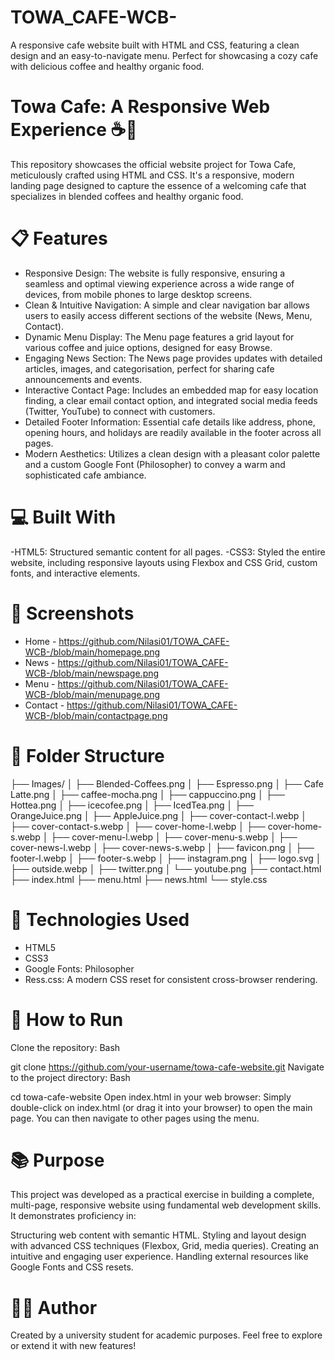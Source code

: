 # TOWA_CAFE-WCB-
A responsive cafe website built with HTML and CSS, featuring a clean design and an easy-to-navigate menu. Perfect for showcasing a cozy cafe with delicious coffee and healthy organic food.

# Towa Cafe: A Responsive Web Experience ☕🍰
This repository showcases the official website project for Towa Cafe, meticulously crafted using HTML and CSS. It's a responsive, modern landing page designed to capture the essence of a welcoming cafe that specializes in blended coffees and healthy organic food.

# 📋 Features
- Responsive Design: The website is fully responsive, ensuring a seamless and optimal viewing experience across a wide range of devices, from mobile phones to large desktop screens.
- Clean & Intuitive Navigation: A simple and clear navigation bar allows users to easily access different sections of the website (News, Menu, Contact).
- Dynamic Menu Display: The Menu page features a grid layout for various coffee and juice options, designed for easy Browse.
- Engaging News Section: The News page provides updates with detailed articles, images, and categorisation, perfect for sharing cafe announcements and events.
- Interactive Contact Page: Includes an embedded map for easy location finding, a clear email contact option, and integrated social media feeds (Twitter, YouTube) to connect with customers.
- Detailed Footer Information: Essential cafe details like address, phone, opening hours, and holidays are readily available in the footer across all pages.
- Modern Aesthetics: Utilizes a clean design with a pleasant color palette and a custom Google Font (Philosopher) to convey a warm and sophisticated cafe ambiance.

# 💻 Built With
-HTML5: Structured semantic content for all pages.
-CSS3: Styled the entire website, including responsive layouts using Flexbox and CSS Grid, custom fonts, and interactive elements.

# 📸 Screenshots
- Home - https://github.com/Nilasi01/TOWA_CAFE-WCB-/blob/main/homepage.png
- News - https://github.com/Nilasi01/TOWA_CAFE-WCB-/blob/main/newspage.png
- Menu - https://github.com/Nilasi01/TOWA_CAFE-WCB-/blob/main/menupage.png
- Contact - https://github.com/Nilasi01/TOWA_CAFE-WCB-/blob/main/contactpage.png

# 📂 Folder Structure
├── Images/
│   ├── Blended-Coffees.png
│   ├── Espresso.png
│   ├── Cafe Latte.png
│   ├── caffee-mocha.png
│   ├── cappuccino.png
│   ├── Hottea.png
│   ├── icecofee.png
│   ├── IcedTea.png
│   ├── OrangeJuice.png
│   ├── AppleJuice.png
│   ├── cover-contact-l.webp
│   ├── cover-contact-s.webp
│   ├── cover-home-l.webp
│   ├── cover-home-s.webp
│   ├── cover-menu-l.webp
│   ├── cover-menu-s.webp
│   ├── cover-news-l.webp
│   ├── cover-news-s.webp
│   ├── favicon.png
│   ├── footer-l.webp
│   ├── footer-s.webp
│   ├── instagram.png
│   ├── logo.svg
│   ├── outside.webp
│   ├── twitter.png
│   └── youtube.png
├── contact.html
├── index.html
├── menu.html
├── news.html
└── style.css

# 📐 Technologies Used
- HTML5
- CSS3
- Google Fonts: Philosopher
- Ress.css: A modern CSS reset for consistent cross-browser rendering.

# 🚀 How to Run
Clone the repository:
Bash

git clone https://github.com/your-username/towa-cafe-website.git
Navigate to the project directory:
Bash

cd towa-cafe-website
Open index.html in your web browser: Simply double-click on index.html (or drag it into your browser) to open the main page. You can then navigate to other pages using the menu.

# 📚 Purpose
This project was developed as a practical exercise in building a complete, multi-page, responsive website using fundamental web development skills. It demonstrates proficiency in:

Structuring web content with semantic HTML.
Styling and layout design with advanced CSS techniques (Flexbox, Grid, media queries).
Creating an intuitive and engaging user experience.
Handling external resources like Google Fonts and CSS resets.

# 👩‍🎓 Author
Created by a university student for academic purposes.
Feel free to explore or extend it with new features!

